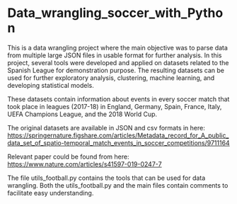 # Data_wrangling_soccer_with_Python

This is a data wrangling project where the main objective was to parse data from multiple large JSON files in usable format for further analysis. In this project, several tools were developed and applied on datasets related to the Spanish League for demonstration purpose. The resulting datasets can be used for further exploratory analysis, clustering, machine learning, and developing statistical models.

These datasets contain information about events in every soccer match that took place in leagues (2017-18) in England, Germany, Spain, France, Italy, UEFA Champions League, and the 2018 World Cup.  

The original datasets are available in JSON and csv formats in here: https://springernature.figshare.com/articles/Metadata_record_for_A_public_data_set_of_spatio-temporal_match_events_in_soccer_competitions/9711164

Relevant paper could be found from here: https://www.nature.com/articles/s41597-019-0247-7

The file utils_football.py contains the tools that can be used for data wrangling. Both the utils_football.py and the main files contain comments to facilitate easy understanding.

